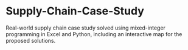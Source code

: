 # Supply-Chain-Case-Study
Real-world supply chain case study solved using mixed-integer programming in Excel and Python, including an interactive map for the proposed solutions.
